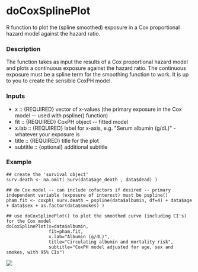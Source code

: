 doCoxSplinePlot
==============

R function to plot the (spline smoothed) exposure in a Cox proportional hazard model against the hazard ratio.

### Description
The function takes as input the results of a Cox proportional hazard model and plots a continuous exposure against the hazard ratio. The continuous exposure must be a spline term for the smoothing function to work. It is up to you to create the sensible CoxPH model.

### Inputs
* x        :: {REQUIRED} vector of x-values (the primary exposure in the Cox model -- used with pspline() function)
* fit		   :: {REQUIRED} CoxPH object -- fitted model
* x.lab		 :: {REQUIRED} label for x-axis, e.g. "Serum albumin (g/dL)" - whatever your exposure is
* title    :: {REQUIRED} title for the plot
* subtitle :: {optional} additional subtitle

### Example
```
## create the 'survival object'
surv.death <- na.omit( Surv(data$age_death , data$dead) )

## do Cox model -- can include cofactors if desired -- primary independent variable (exposure of interest) must be pspline()
pham.fit <- coxph( surv.death ~ pspline(data$albumin, df=4) + data$age + data$sex + as.factor(data$smokes) )

## use doCoxSplinePlot() to plot the smoothed curve (including CI's) for the Cox model
doCoxSplinePlot(x=data$albumin, 
                fit=pham.fit, 
                x.lab="Albumin (g/dL)", 
                title="Circulating albumin and mortality risk",
                subtitle="CoxPH model adjusted for age, sex and smokes, with 95% CIs")

```
![](http://s22.postimg.org/vr887q00x/Albumin_mortality_risk.png)
